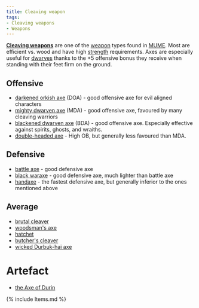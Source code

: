 ```yaml
---
title: Cleaving weapon
tags:
- Cleaving weapons
- Weapons
---
```


**[Cleaving weapons](Cleaving_weapons "wikilink")** are one of the
[weapon](weapon "wikilink") types found in [MUME](MUME "wikilink"). Most
are efficient vs. wood and have high [strength](strength "wikilink")
requirements. Axes are especially useful for [dwarves](dwarf "wikilink")
thanks to the +5 offensive bonus they receive when standing with their
feet firm on the ground.

## Offensive

- [darkened orkish axe](darkened_orkish_axe "wikilink") (DOA) - good
  offensive axe for evil aligned characters
- [mighty dwarven axe](mighty_dwarven_axe "wikilink") (MDA) - good
  offensive axe, favoured by many cleaving warriors
- [blackened dwarven axe](blackened_dwarven_axe "wikilink") (BDA) - good
  offensive axe. Especially effective against spirits, ghosts, and
  wraiths.
- [double-headed axe](double-headed_axe "wikilink") - High OB, but
  generally less favoured than MDA.

## Defensive

- [battle axe](battle_axe "wikilink") - good defensive axe
- [black waraxe](black_waraxe "wikilink") - good defensive axe, much
  lighter than battle axe
- [handaxe](handaxe "wikilink") - the fastest defensive axe, but
  generally inferior to the ones mentioned above

## Average

- [brutal cleaver](brutal_cleaver "wikilink")
- [woodsman's axe](woodsman's_axe "wikilink")
- [hatchet](hatchet "wikilink")
- [butcher's cleaver](butcher's_cleaver "wikilink")
- [wicked Durbuk-hai axe](wicked_Durbuk-hai_axe "wikilink")

# Artefact

- [the Axe of Durin](the_Axe_of_Durin "wikilink")

{% include Items.md %}
